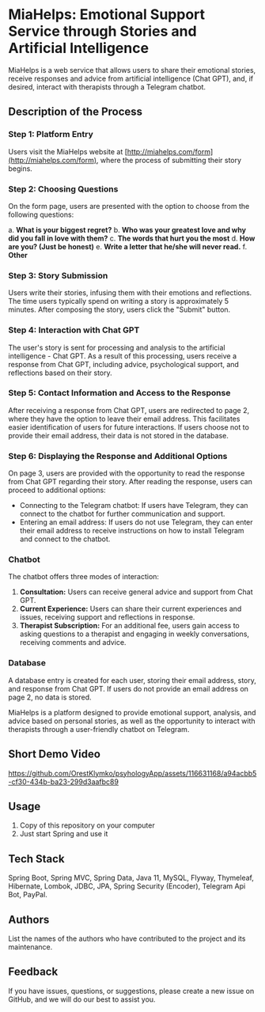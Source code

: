 
# MiaHelps: Emotional Support Service through Stories and Artificial Intelligence

MiaHelps is a web service that allows users to share their emotional stories, receive responses and advice from artificial intelligence (Chat GPT), and, if desired, interact with therapists through a Telegram chatbot.

## Description of the Process

### Step 1: Platform Entry

Users visit the MiaHelps website at [http://miahelps.com/form](http://miahelps.com/form), where the process of submitting their story begins.

### Step 2: Choosing Questions

On the form page, users are presented with the option to choose from the following questions:

a. **What is your biggest regret?**
b. **Who was your greatest love and why did you fall in love with them?**
c. **The words that hurt you the most**
d. **How are you? (Just be honest)**
e. **Write a letter that he/she will never read.**
f. **Other**

### Step 3: Story Submission

Users write their stories, infusing them with their emotions and reflections. The time users typically spend on writing a story is approximately 5 minutes. After composing the story, users click the "Submit" button.

### Step 4: Interaction with Chat GPT

The user's story is sent for processing and analysis to the artificial intelligence - Chat GPT. As a result of this processing, users receive a response from Chat GPT, including advice, psychological support, and reflections based on their story.

### Step 5: Contact Information and Access to the Response

After receiving a response from Chat GPT, users are redirected to page 2, where they have the option to leave their email address. This facilitates easier identification of users for future interactions. If users choose not to provide their email address, their data is not stored in the database.

### Step 6: Displaying the Response and Additional Options

On page 3, users are provided with the opportunity to read the response from Chat GPT regarding their story. After reading the response, users can proceed to additional options:

- Connecting to the Telegram chatbot: If users have Telegram, they can connect to the chatbot for further communication and support.
- Entering an email address: If users do not use Telegram, they can enter their email address to receive instructions on how to install Telegram and connect to the chatbot.

### Chatbot

The chatbot offers three modes of interaction:

1. **Consultation:** Users can receive general advice and support from Chat GPT.
2. **Current Experience:** Users can share their current experiences and issues, receiving support and reflections in response.
3. **Therapist Subscription:** For an additional fee, users gain access to asking questions to a therapist and engaging in weekly conversations, receiving comments and advice.

### Database

A database entry is created for each user, storing their email address, story, and response from Chat GPT. If users do not provide an email address on page 2, no data is stored.

MiaHelps is a platform designed to provide emotional support, analysis, and advice based on personal stories, as well as the opportunity to interact with therapists through a user-friendly chatbot on Telegram.
## Short Demo Video
https://github.com/OrestKlymko/psyhologyApp/assets/116631168/a94acbb5-cf30-434b-ba23-299d3aafbc89

## Usage

1) Copy of this repository on your computer
2) Just start Spring and use it

## Tech Stack

Spring Boot, Spring MVC, Spring Data, Java 11, MySQL,  Flyway, Thymeleaf, Hibernate, Lombok, JDBC, JPA, Spring Security (Encoder), Telegram Api Bot, PayPal.


## Authors

List the names of the authors who have contributed to the project and its maintenance.


## Feedback

If you have issues, questions, or suggestions, please create a new issue on GitHub, and we will do our best to assist you.

